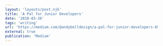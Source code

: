 ```yaml
---
layout: 'layouts/post.njk'
title: 'A Pal for Junior Developers'
date: '2018-03-26'
tags: 'writing'
url: 'https://medium.com/@andybelldesign/a-pal-for-junior-developers-6528abef1792'
external: true
publication: 'Medium'
---
```


